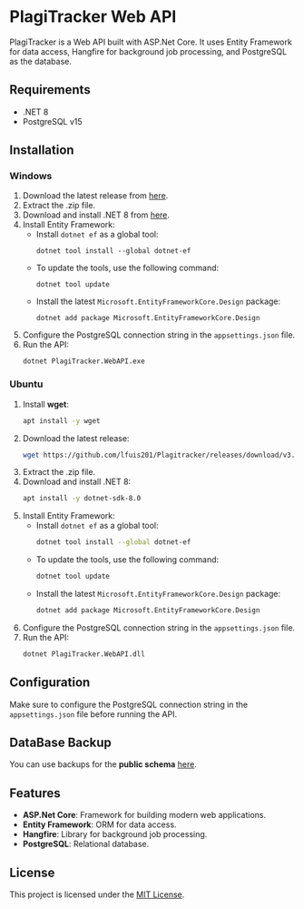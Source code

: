 # PlagiTracker Web API

PlagiTracker is a Web API built with ASP.Net Core. It uses Entity Framework for data access, Hangfire for background job processing, and PostgreSQL as the database.

## Requirements

- .NET 8
- PostgreSQL v15

## Installation

### Windows

1. Download the latest release from [here](https://github.com/lfuis201/Plagitracker/releases).
2. Extract the .zip file.
3. Download and install .NET 8 from [here](https://dotnet.microsoft.com/en-us/download/dotnet/8.0).
4. Install Entity Framework:
   - Install `dotnet ef` as a global tool:
     ```shell
     dotnet tool install --global dotnet-ef
     ```
   - To update the tools, use the following command:
     ```shell
     dotnet tool update
     ```
   - Install the latest `Microsoft.EntityFrameworkCore.Design` package:
     ```shell
     dotnet add package Microsoft.EntityFrameworkCore.Design
     ```
5. Configure the PostgreSQL connection string in the `appsettings.json` file.
6. Run the API:
   ```shell
   dotnet PlagiTracker.WebAPI.exe
   ```

### Ubuntu

1. Install **wget**:
   ```bash
   apt install -y wget
   ```
2. Download the latest release:
   ```bash
   wget https://github.com/lfuis201/Plagitracker/releases/download/v3.0.0-alpha/Release.zip
   ```
3. Extract the .zip file.
4. Download and install .NET 8:
   ```bash
   apt install -y dotnet-sdk-8.0
   ```
5. Install Entity Framework:
   - Install `dotnet ef` as a global tool:
     ```bash
     dotnet tool install --global dotnet-ef
     ```
   - To update the tools, use the following command:
     ```bash
     dotnet tool update
     ```
   - Install the latest `Microsoft.EntityFrameworkCore.Design` package:
     ```bash
     dotnet add package Microsoft.EntityFrameworkCore.Design
     ```
6. Configure the PostgreSQL connection string in the `appsettings.json` file.
7. Run the API:
   ```bash
   dotnet PlagiTracker.WebAPI.dll
   ```

## Configuration

Make sure to configure the PostgreSQL connection string in the `appsettings.json` file before running the API.

## DataBase Backup

You can use backups for the **public schema** [here](https://github.com/lfuis201/Plagitracker/tree/main/DataBase).

## Features

- **ASP.Net Core**: Framework for building modern web applications.
- **Entity Framework**: ORM for data access.
- **Hangfire**: Library for background job processing.
- **PostgreSQL**: Relational database.

## License

This project is licensed under the [MIT License](LICENSE).